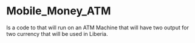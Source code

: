 # Mobile_Money_ATM
Is a code to that will run on an ATM Machine that will have two output for two currency that will be used in Liberia.
